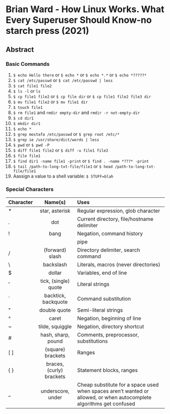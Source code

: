 # Brian Ward - How Linux Works. What Every Superuser Should Know-no starch press (2021)
## Abstract
### Basic Commands
1. `$ echo Hello there` or `$ echo *` or `$ echo *.*` or `$ echo *?????*`
2. `$ cat /etc/passwd` or `$ cat /etc/passwd | less`
3. `$ cat file1 file2 `
4. `$ ls -l` or `ls`
5. `$ cp file1 file2` or `$ cp file dir` or `$ cp file1 file2 file3 dir`
6. `$ mv file1 file2` or `$ mv file1 dir`
7. `$ touch file1` 
8. `$ rm file1` and `rmdir empty-dir` and `rmdir -r not-empty-dir`
9. `$ cd dir1` 
10. `$ mkdir dir1` 
11. `$ echo *`
12. `$ grep mostafa /etc/passwd` or `$ grep root /etc/*`
13. `$ grep ie /usr/share/dict/words | less`
14. `$ pwd` or `$ pwd -P`
15. `$ diff file1 file2` or `$ diff -u file1 file2`
16. `$ file file1`
17. `$ find dir1 -name file1 -print` or `$ find . -name *???* -print`
18. `$ tail /path-to-long-txt-file/file1` or `$ head /path-to-long-txt-file/file1`
19. Aassign a value to a shell variable: `$ STUFF=blah`
### Special Characters
|Character|Name(s)|Uses|
| ------------- |:-------------:|:-----|
|*| star, asterisk | Regular expression, glob character
|. |dot | Current directory, file/hostname delimiter
|! |bang |Negation, command history
|| |pipe |Command pipes
|/ |(forward) slash |Directory delimiter, search command
|\ |backslash |Literals, macros (never directories)
|$ |dollar |Variables, end of line
|' |tick, (single) quote |Literal strings
|` |backtick, backquote |Command substitution
|" |double quote |Semi-literal strings
|^ |caret |Negation, beginning of line
|~ |tilde, squiggle |Negation, directory shortcut
|# |hash, sharp, pound |Comments, preprocessor, substitutions
|[ ] |(square) brackets |Ranges
|{ }| braces, (curly) brackets |Statement blocks, ranges
|_| underscore, under |Cheap substitute for a space used when spaces aren’t wanted or allowed, or when autocomplete algorithms get confused
